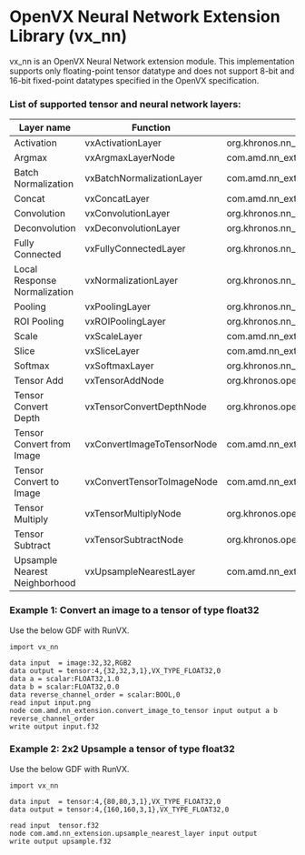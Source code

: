# OpenVX Neural Network Extension Library (vx_nn)
vx_nn is an OpenVX Neural Network extension module. This implementation supports only floating-point tensor datatype and does not support 8-bit and 16-bit fixed-point datatypes specified in the OpenVX specification.

### List of supported tensor and neural network layers:
| Layer name | Function|Kernel name |
| ------|---------------|------------ |
| Activation|vxActivationLayer|org.khronos.nn_extension.activation_layer |
| Argmax|vxArgmaxLayerNode|com.amd.nn_extension.argmax_layer |
| Batch Normalization|vxBatchNormalizationLayer|com.amd.nn_extension.batch_normalization_layer |
| Concat|vxConcatLayer|com.amd.nn_extension.concat_layer |
| Convolution|vxConvolutionLayer|org.khronos.nn_extension.convolution_layer |
| Deconvolution|vxDeconvolutionLayer|org.khronos.nn_extension.deconvolution_layer |
| Fully Connected|vxFullyConnectedLayer|org.khronos.nn_extension.fully_connected_layer |
| Local Response Normalization|vxNormalizationLayer|org.khronos.nn_extension.normalization_layer |
| Pooling|vxPoolingLayer|org.khronos.nn_extension.pooling_layer |
| ROI Pooling|vxROIPoolingLayer|org.khronos.nn_extension.roi_pooling_layer |
| Scale|vxScaleLayer|com.amd.nn_extension.scale_layer |
| Slice|vxSliceLayer|com.amd.nn_extension.slice_layer |
| Softmax|vxSoftmaxLayer|org.khronos.nn_extension.softmax_layer |
| Tensor Add|vxTensorAddNode|org.khronos.openvx.tensor_add |
| Tensor Convert Depth|vxTensorConvertDepthNode|org.khronos.openvx.tensor_convert_depth |
| Tensor Convert from Image|vxConvertImageToTensorNode|com.amd.nn_extension.convert_image_to_tensor |
| Tensor Convert to Image|vxConvertTensorToImageNode|com.amd.nn_extension.convert_tensor_to_image |
| Tensor Multiply|vxTensorMultiplyNode|org.khronos.openvx.tensor_multiply |
| Tensor Subtract|vxTensorSubtractNode|org.khronos.openvx.tensor_subtract |
| Upsample Nearest Neighborhood|vxUpsampleNearestLayer|com.amd.nn_extension.upsample_nearest_layer |

### Example 1: Convert an image to a tensor of type float32
Use the below GDF with RunVX.
```
import vx_nn

data input  = image:32,32,RGB2
data output = tensor:4,{32,32,3,1},VX_TYPE_FLOAT32,0
data a = scalar:FLOAT32,1.0
data b = scalar:FLOAT32,0.0
data reverse_channel_order = scalar:BOOL,0
read input input.png
node com.amd.nn_extension.convert_image_to_tensor input output a b reverse_channel_order
write output input.f32
```

### Example 2: 2x2 Upsample a tensor of type float32
Use the below GDF with RunVX.
```
import vx_nn

data input  = tensor:4,{80,80,3,1},VX_TYPE_FLOAT32,0
data output = tensor:4,{160,160,3,1},VX_TYPE_FLOAT32,0

read input  tensor.f32
node com.amd.nn_extension.upsample_nearest_layer input output
write output upsample.f32
```

